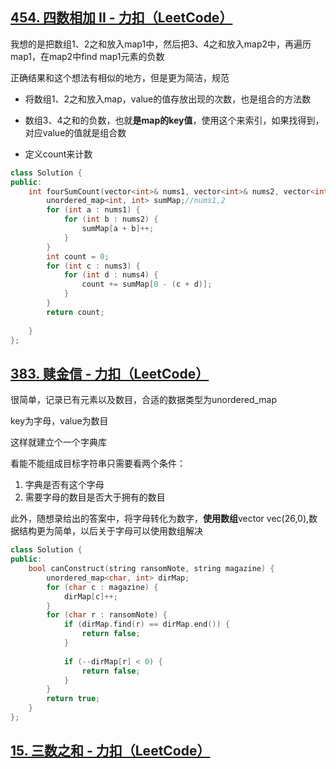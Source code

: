 ## [454. 四数相加 II - 力扣（LeetCode）](https://leetcode.cn/problems/4sum-ii/)

我想的是把数组1、2之和放入map1中，然后把3、4之和放入map2中，再遍历map1，在map2中find map1元素的负数

正确结果和这个想法有相似的地方，但是更为简洁，规范

- 将数组1、2之和放入map，value的值存放出现的次数，也是组合的方法数

- 数组3、4之和的负数，也就**是map的key值**，使用这个来索引，如果找得到，对应value的值就是组合数
- 定义count来计数



```cpp
class Solution {
public:
    int fourSumCount(vector<int>& nums1, vector<int>& nums2, vector<int>& nums3, vector<int>& nums4) {
        unordered_map<int, int> sumMap;//nums1,2
        for (int a : nums1) {
            for (int b : nums2) {
                sumMap[a + b]++; 
            }
        }
        int count = 0;
        for (int c : nums3) {
            for (int d : nums4) {
                count += sumMap[0 - (c + d)];
            }
        }
        return count;
        
    }
};
```

## [383. 赎金信 - 力扣（LeetCode）](https://leetcode.cn/problems/ransom-note/)

很简单，记录已有元素以及数目，合适的数据类型为unordered_map

key为字母，value为数目

这样就建立个一个字典库

看能不能组成目标字符串只需要看两个条件：

1. 字典是否有这个字母
2. 需要字母的数目是否大于拥有的数目

此外，随想录给出的答案中，将字母转化为数字，**使用数组**vector<int> vec(26,0),数据结构更为简单，以后关于字母可以使用数组解决

```cpp
class Solution {
public:
    bool canConstruct(string ransomNote, string magazine) {
        unordered_map<char, int> dirMap;
        for (char c : magazine) {
            dirMap[c]++;
        }
        for (char r : ransomNote) {
            if (dirMap.find(r) == dirMap.end()) {
                return false;
            }
            
            if (--dirMap[r] < 0) {
                return false;
            } 
        }
        return true;
    }
};
```

## [15. 三数之和 - 力扣（LeetCode）](https://leetcode.cn/problems/3sum/description/)
